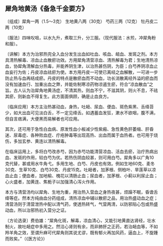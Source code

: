 ## 犀角地黄汤《备急千金要方》

〔组成〕犀角一两（1.5～3克） 生地黄八两（30克） 芍药三两（12克） 牡丹皮二两（10克）

〔服法〕四味㕮咀，以水九升，煮取三升，分三服。（现代服法：水煎，冲犀角粉和服）。

〔讲解〕本方为治邪热完全入血分发生出血如吐血、咳血、衄血、发斑之剂。本方具清热解毒、凉血止血散瘀功效。方用犀角清营凉血、清热解毒为君；生地清热凉血，协犀角清解血分热毒，并能养阴生津，以治热甚伤阴，为臣；白芍养阴凉血止血妄行为佐；丹皮凉血祛瘀为使。本方用丹皮一可使已离经之血解散，一可进一步防止热与血再结成瘀。丹皮的特点是散瘀血而不动血，功长消散离经外溢的瘀血而没有加速血行、加重出血之弊，并能佐制寒凉药物凉遏生瘀，符合“凉血散血”之旨。古人认为治犀角地黄汤症，不清其热，则血不宁，不滋其阴，则火不息，不祛其瘀，则新血不得复生。此方面面俱顾，确是止血良方。

〔临床应用〕本方主治热甚动血，身热，吐衄、尿血、便血、斑色紫黑、舌绛苔少，如大出血可见淡白舌，不一定见绛舌。如遇蓄血发狂，漱水不欲咽，腹不满，但自言痞满，大便黑而易解者也可应用。

其次，还可用于急性白血病、原发性血小板减少性紫瘢、急性黄色肝萎缩、肝昏迷、尿毒症、各种败血症、疔疮肿毒等出现高热、出血而属于血热者。也可用于烧伤，多加玄参、黄连以清热解毒。

在临床运用上，多将白芍改赤芍，因为赤芍功能清营凉血、活血去瘀，治疗热病出血、发斑的作用，较白芍为优。若热伤阴血较甚，则可用白芍。犀角多以广角10克代替，甚或用水牛角弋。多用生地、白芍、丹皮也有效。例如生地60克、麦冬30克、生草10克、白芍30克、丹皮15克。吐衄者，加茅根、侧柏叶、旱莲草以凉血止血；便血者，加地榆、槐花以清肠止血；尿血者，加茅根、小蓟以利尿止血；心火盛者，加黄连、焦栀子以加强清心泻火作用。

本方与清营汤均以犀角、生地为重，用治热入营血之身热夜甚，烦躁不眠，昏谵舌绛等症。然本方纯由血分药组成，清热凉血中辅以散瘀之品，用治热盛动血之症；清营汤则于清营泄热中配以清气药，使透热转气，气营两清，以防邪陷心包或热盛动血，所以治邪热初入营分之证。

〔方论选录〕费伯雄：“犀角化斑，解毒，凉血清心，又能引地黄直达肾经，壮水制火，故吐衄症中多用之。然洽心肾则有余，而非肺肝之正药，若治衄血等，不如羚羊角之效，至谓升麻可代犀角则其说尤谬，既有郁火再加风药，逼血上，不旋踵而败矣。”（《医方论》）
